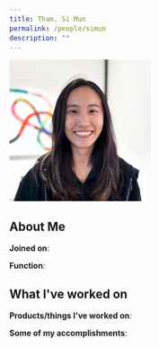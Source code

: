 ```yaml
---
title: Tham, Si Mun
permalink: /people/simun
description: ""
---
```


<img src="/images/headshots/simun.jpg" title="Tham, Si Mun" alt="Tham, Si Mun" style="width:50%;margin-left:0">

## About Me

**Joined on**: 

**Function**: 

## What I've worked on

**Products/things I've worked on**:


**Some of my accomplishments**:

